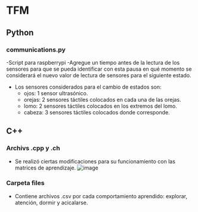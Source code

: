 # TFM

## Python

### communications.py
-Script para raspberrypi
  -Agregue un tiempo antes de la lectura de los sensores para que se pueda identificar con esta pausa en qué momento se considerará el nuevo valor de lectura de sensores para el siguiente estado.
- Los sensores considerados para el cambio de estados son:
  - ojos: 1 sensor ultrasónico.
  - orejas: 2 sensores táctiles colocados en cada una de las orejas.
  - lomo: 2 sensores táctiles colocados en los extremos del lomo.
  - cabeza: 3 sensores táctiles colocados donde corresponde. 

## C++

### Archivs .cpp y .ch
- Se realizó ciertas modificaciones para su funcionamiento con las matrices de aprendizaje.
![image](https://user-images.githubusercontent.com/61216445/132249165-a00a9de7-127b-45d5-b66e-a7a73fcad98f.png)

### Carpeta files
- Contiene archivos .csv por cada comportamiento aprendido: explorar, atención, dormir y acicalarse.
